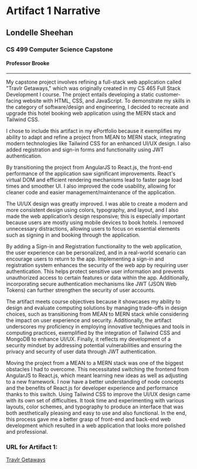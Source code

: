 # Artifact 1 Narrative

## Londelle Sheehan
### CS 499 Computer Science Capstone
#### Professor Brooke

---

My capstone project involves refining a full-stack web application called "Travlr Getaways," which was originally created in my CS 465 Full Stack Development I course. The project entails developing a static customer-facing website with HTML, CSS, and JavaScript. To demonstrate my skills in the category of software/design and engineering, I decided to recreate and upgrade this hotel booking web application using the MERN stack and Tailwind CSS.

I chose to include this artifact in my ePortfolio because it exemplifies my ability to adapt and refine a project from MEAN to MERN stack, integrating modern technologies like Tailwind CSS for an enhanced UI/UX design. I also added registration and sign-in forms and functionality using JWT authentication.

By transitioning the project from AngularJS to React.js, the front-end performance of the application saw significant improvements. React's virtual DOM and efficient rendering mechanisms lead to faster page load times and smoother UI. I also improved the code usability, allowing for cleaner code and easier management/maintenance of the application.

The UI/UX design was greatly improved. I was able to create a modern and more consistent design using colors, typography, and layout, and I also made the web application’s design responsive; this is especially important because users are mostly using mobile devices to book hotels. I removed unnecessary distractions, allowing users to focus on essential elements such as signing in and booking through the application.

By adding a Sign-in and Registration functionality to the web application, the user experience can be personalized, and in a real-world scenario can encourage users to return to the app. Implementing a sign-in and registration system enhances the security of the web app by requiring user authentication. This helps protect sensitive user information and prevents unauthorized access to certain features or data within the app. Additionally, incorporating secure authentication mechanisms like JWT (JSON Web Tokens) can further strengthen the security of user accounts.

The artifact meets course objectives because it showcases my ability to design and evaluate computing solutions by managing trade-offs in design choices, such as transitioning from MEAN to MERN stack while considering the impact on user experience and security. Additionally, the artifact underscores my proficiency in employing innovative techniques and tools in computing practices, exemplified by the integration of Tailwind CSS and MongoDB to enhance UI/UX. Finally, it reflects my development of a security mindset by addressing potential vulnerabilities and ensuring the privacy and security of user data through JWT authentication.

Moving the project from a MEAN to a MERN stack was one of the biggest obstacles I had to overcome. This necessitated switching the frontend from AngularJS to React.js, which meant learning new ideas as well as adjusting to a new framework. I now have a better understanding of node concepts and the benefits of React.js for developer experience and performance thanks to this switch. Using Tailwind CSS to improve the UI/UX design came with its own set of difficulties. It took time and experimenting with various layouts, color schemes, and typography to produce an interface that was both aesthetically pleasing and easy to use and also functional. In the end, this process gave me a better grasp of front-end and back-end web development which resulted in a web application that looks more polished and professional.

### URL for Artifact 1:
[Travlr Getaways](https://travlr-booking-app.onrender.com/)
